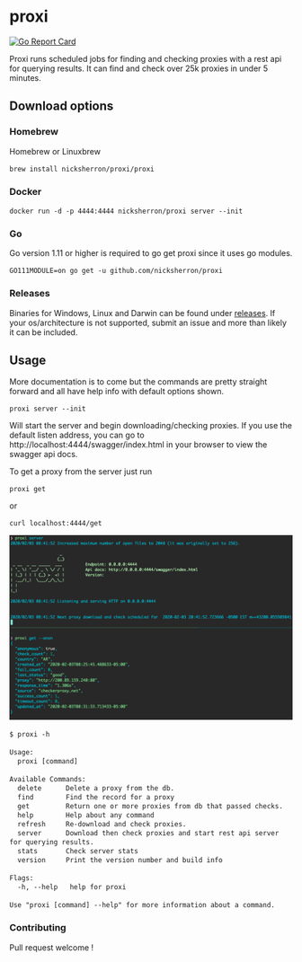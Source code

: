 # proxi

[![Go Report Card](https://goreportcard.com/badge/github.com/nicksherron/proxi)](https://goreportcard.com/report/github.com/nicksherron/proxi)

Proxi runs scheduled jobs for finding and checking proxies with a rest api for querying results.
It can find and check over 25k proxies in under 5 minutes.



## Download options

### Homebrew

Homebrew or Linuxbrew
```shell script
brew install nicksherron/proxi/proxi
```
### Docker

```shell script
docker run -d -p 4444:4444 nicksherron/proxi server --init
```


### Go
Go version 1.11 or higher is required to go get proxi since it uses go modules.   
```shell script
GO111MODULE=on go get -u github.com/nicksherron/proxi
```

### Releases
Binaries for Windows, Linux and Darwin can be found under [releases](https://github.com/nicksherron/proxi/releases). If your os/architecture is not supported, submit an issue and more than likely it can be included.




## Usage 
More documentation is to come but the commands are pretty straight forward and all have help info with default options shown. 

```shell script
proxi server --init
```  
Will  start the server  and begin downloading/checking proxies. If you use the default listen address, 
you can go to http://localhost:4444/swagger/index.html in your browser to view the swagger api docs.


To get a proxy from the server just run
```shell script
proxi get 
```
or 
```shell script
curl localhost:4444/get
```

![sreenshot](media/proxi.png)


```shell script
$ proxi -h

Usage:
  proxi [command]

Available Commands:
  delete      Delete a proxy from the db.
  find        Find the record for a proxy
  get         Return one or more proxies from db that passed checks.
  help        Help about any command
  refresh     Re-download and check proxies.
  server      Download then check proxies and start rest api server for querying results.
  stats       Check server stats
  version     Print the version number and build info

Flags:
  -h, --help   help for proxi

Use "proxi [command] --help" for more information about a command.
```

### Contributing
Pull request welcome !
